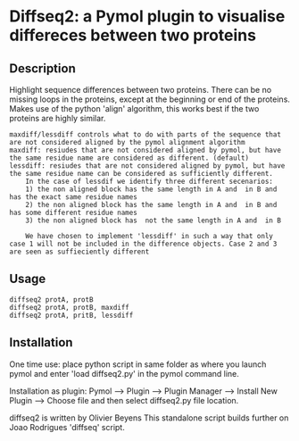# Diffseq2: a Pymol plugin to visualise differeces between two proteins


## Description
Highlight sequence differences between two proteins. There can be no missing loops in the proteins, except at the beginning or end of the proteins.
Makes use of the python 'align' algorithm, this works best if the two proteins are highly similar.
    
    maxdiff/lessdiff controls what to do with parts of the sequence that are not considered aligned by the pymol alignment algorithm
    maxdiff: resiudes that are not considered aligned by pymol, but have the same residue name are considered as different. (default)
    lessdiff: resiudes that are not considered aligned by pymol, but have the same residue name can be considered as sufficiently different.
        In the case of lessdif we identify three different secenarios:
        1) the non aligned block has the same length in A and  in B and has the exact same residue names
        2) the non aligned block has the same length in A and  in B and has some different residue names 
        3) the non aligned block has  not the same length in A and  in B

        We have chosen to implement 'lessdiff' in such a way that only case 1 will not be included in the difference objects. Case 2 and 3 are seen as suffieciently different


## Usage

    diffseq2 protA, protB
    diffseq2 protA, protB, maxdiff 
    diffseq2 protA, pritB, lessdiff
    
## Installation

One time use: place python script in same folder as where you launch pymol and enter 'load diffseq2.py' in the pymol command line.

Installation as plugin: Pymol --> Plugin --> Plugin Manager --> Install New Plugin --> Choose file and then select diffseq2.py file location.





diffseq2 is written by Olivier Beyens 
This standalone script builds further on Joao Rodrigues 'diffseq' script.
